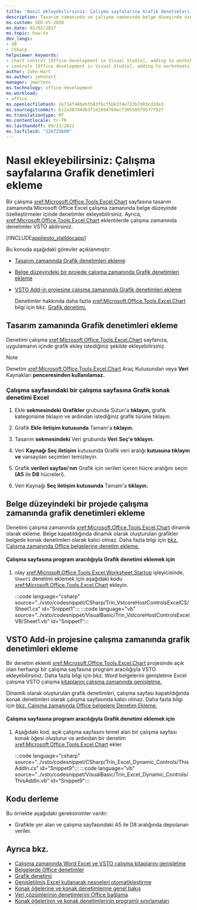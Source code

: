 ```yaml
---
title: 'Nasıl ekleyebilirsiniz: Çalışma sayfalarına Grafik denetimleri ekleme'
description: Tasarım zamanında ve çalışma zamanında belge düzeyinde özelleştirmeler Microsoft Office Excel çalışma sayfasına Grafik denetimleri ekleme hakkında bilgi.
ms.custom: SEO-VS-2020
ms.date: 02/02/2017
ms.topic: how-to
dev_langs:
- VB
- CSharp
helpviewer_keywords:
- Chart control [Office development in Visual Studio], adding to worksheets
- controls [Office development in Visual Studio], adding to worksheets
author: John-Hart
ms.author: johnhart
manager: jmartens
ms.technology: office-development
ms.workload:
- office
ms.openlocfilehash: 2e714f486ebfb83f6cf5b6374e722b7d83cd3de3
ms.sourcegitcommit: b12a38744db371d2894769ecf305585f9577792f
ms.translationtype: MT
ms.contentlocale: tr-TR
ms.lasthandoff: 09/13/2021
ms.locfileid: "126725600"
---
```

# <a name="how-to-add-chart-controls-to-worksheets"></a>Nasıl ekleyebilirsiniz: Çalışma sayfalarına Grafik denetimleri ekleme
  Bir çalışma <xref:Microsoft.Office.Tools.Excel.Chart> sayfasına tasarım zamanında Microsoft Office Excel çalışma zamanında belge düzeyinde özelleştirmeler içinde denetimler ekleyebilirsiniz. Ayrıca, <xref:Microsoft.Office.Tools.Excel.Chart> eklentilerde çalışma zamanında denetimler VSTO abilirsiniz.

 [!INCLUDE[appliesto_xlalldocapp](../vsto/includes/appliesto-xlalldocapp-md.md)]

 Bu konuda aşağıdaki görevler açıklanmıştır:

- [Tasarım zamanında Grafik denetimleri ekleme](#designtime)

- [Belge düzeyindeki bir projede çalışma zamanında Grafik denetimleri ekleme](#runtimedoclevel)

- [VSTO Add-in projesine çalışma zamanında Grafik denetimleri ekleme](#runtimeaddin)

  Denetimler hakkında daha fazla <xref:Microsoft.Office.Tools.Excel.Chart> bilgi için bkz. [Grafik denetimi.](../vsto/chart-control.md)

## <a name="add-chart-controls-at-design-time"></a><a name="designtime"></a> Tasarım zamanında Grafik denetimleri ekleme
 Denetimi çalışma <xref:Microsoft.Office.Tools.Excel.Chart> sayfanıza, uygulamanın içinde grafik ekley istediğiniz şekilde ekleyebilirsiniz.

> [!NOTE]
> Denetim <xref:Microsoft.Office.Tools.Excel.Chart> Araç Kutusundan veya **Veri** Kaynakları **penceresinden kullanılamaz.**

### <a name="to-add-a-chart-host-control-to-a-worksheet-in-excel"></a>Çalışma sayfasındaki bir çalışma sayfasına Grafik konak denetimi Excel

1. Ekle **sekmesindeki** **Grafikler** grubunda Sütun'a **tıklayın,** grafik kategorisine tıklayın ve ardından istediğiniz grafik türüne tıklayın.

2. Grafik **Ekle iletişim kutusunda** Tamam'a **tıklayın.**

3. Tasarım **sekmesindeki** Veri grubunda **Veri** **Seç'e tıklayın.**

4. Veri **Kaynağı Seç iletişim** kutusunda Grafik veri aralığı **kutusuna tıklayın** **ve** varsayılan seçimleri temizleyin.

5. Grafik **verileri sayfası'nın** Grafik için verileri içeren hücre aralığını seçin **(A5** ile **D8** hücreleri).

6. Veri Kaynağı **Seç iletişim kutusunda** Tamam'a **tıklayın.**

## <a name="add-chart-controls-at-run-time-in-a-document-level-project"></a><a name="runtimedoclevel"></a> Belge düzeyindeki bir projede çalışma zamanında grafik denetimleri ekleme
 Denetimi çalışma zamanında <xref:Microsoft.Office.Tools.Excel.Chart> dinamik olarak ekleme. Belge kapatıldığında dinamik olarak oluşturulan grafikler belgede konak denetimleri olarak kalıcı olmaz. Daha fazla bilgi için [bkz. Çalışma zamanında Office belgelerine denetim ekleme.](../vsto/adding-controls-to-office-documents-at-run-time.md)

#### <a name="to-add-a-chart-control-to-a-worksheet-programmatically"></a>Çalışma sayfasına program aracılığıyla Grafik denetimi eklemek için

1. olay <xref:Microsoft.Office.Tools.Excel.Worksheet.Startup> işleyicisinde, `Sheet1` denetimi eklemek için aşağıdaki kodu <xref:Microsoft.Office.Tools.Excel.Chart> ekleyin.

     :::code language="csharp" source="../vsto/codesnippet/CSharp/Trin_VstcoreHostControlsExcelCS/Sheet1.cs" id="Snippet1":::
     :::code language="vb" source="../vsto/codesnippet/VisualBasic/Trin_VstcoreHostControlsExcelVB/Sheet1.vb" id="Snippet1":::

## <a name="add-chart-controls-at-run-time-in-a-vsto-add-in-project"></a><a name="runtimeaddin"></a>VSTO Add-in projesine çalışma zamanında grafik denetimleri ekleme
 Bir denetim eklenti <xref:Microsoft.Office.Tools.Excel.Chart> projesinde açık olan herhangi bir çalışma sayfasına program aracılığıyla VSTO ekleyebilirsiniz. Daha fazla bilgi için bkz. Word belgelerini genişletme Excel çalışma VSTO çalışma [kitaplarını çalışma zamanında genişletme.](../vsto/extending-word-documents-and-excel-workbooks-in-vsto-add-ins-at-run-time.md)

 Dinamik olarak oluşturulan grafik denetimleri, çalışma sayfası kapatıldığında konak denetimleri olarak çalışma sayfasında kalıcı olmaz. Daha fazla bilgi için [bkz. Çalışma zamanında Office belgelere Denetim Ekleme.](../vsto/adding-controls-to-office-documents-at-run-time.md)

#### <a name="to-add-a-chart-control-to-a-worksheet-programmatically"></a>Çalışma sayfasına program aracılığıyla Grafik denetimi eklemek için

1. Aşağıdaki kod, açık çalışma sayfasını temel alan bir çalışma sayfası konak öğesi oluşturur ve ardından bir denetim <xref:Microsoft.Office.Tools.Excel.Chart> ekler.

     :::code language="csharp" source="../vsto/codesnippet/CSharp/Trin_Excel_Dynamic_Controls/ThisAddIn.cs" id="Snippet9":::
     :::code language="vb" source="../vsto/codesnippet/VisualBasic/Trin_Excel_Dynamic_Controls/ThisAddIn.vb" id="Snippet9":::

## <a name="compile-the-code"></a>Kodu derleme
 Bu örnekte aşağıdaki gereksinimler vardır:

- Grafikte yer alan ve çalışma sayfasındaki A5 ile D8 aralığında depolanan veriler.

## <a name="see-also"></a>Ayrıca bkz.
- [Çalışma zamanında Word Excel ve VSTO çalışma kitaplarını genişletme](../vsto/extending-word-documents-and-excel-workbooks-in-vsto-add-ins-at-run-time.md)
- [Belgelerde Office denetimler](../vsto/controls-on-office-documents.md)
- [Grafik denetimi](../vsto/chart-control.md)
- [Genişletilmiş Excel kullanarak nesneleri otomatikleştirme](../vsto/automating-excel-by-using-extended-objects.md)
- [Konak öğelerine ve konak denetimlerine genel bakış](../vsto/host-items-and-host-controls-overview.md)
- [Veri çözümlerinin denetimlerini Office bağlama](../vsto/binding-data-to-controls-in-office-solutions.md)
- [Konak öğelerinin ve konak denetimlerinin programlı sınırlamaları](../vsto/programmatic-limitations-of-host-items-and-host-controls.md)
